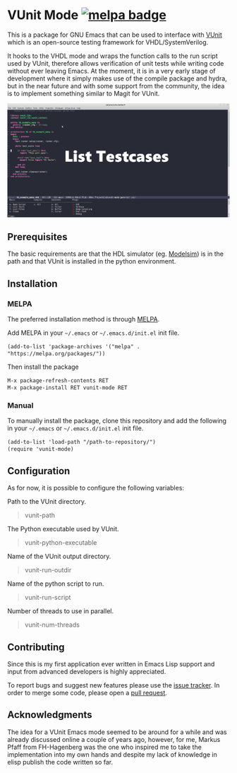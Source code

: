 # VUnit Mode [![melpa badge][melpa-badge]][melpa-link]

This is a package for GNU Emacs that can be used to interface with
[VUnit](https://vunit.github.io/) which is an open-source testing
framework for VHDL/SystemVerilog.

It hooks to the VHDL mode and wraps the function calls to
the run script used by VUnit, therefore allows verification of unit
tests while writing code without ever leaving Emacs.
At the moment, it is in a very early stage of development where it
simply makes use of the compile package and hydra, but in the near
future and with some support from the community, the idea is to
implement something similar to Magit for VUnit.

![](media/animation.gif)

## Prerequisites

The basic requirements are that the HDL simulator 
(eg. [Modelsim](https://eda.sw.siemens.com/en-US/ic/modelsim/))
is in the path and that VUnit is installed in the python environment.

## Installation

### MELPA

The preferred installation method is through [MELPA](https://melpa.org/).

Add MELPA in your `~/.emacs` or `~/.emacs.d/init.el` init file.

```elisp
(add-to-list 'package-archives '("melpa" . "https://melpa.org/packages/"))
```

Then install the package

```elisp
M-x package-refresh-contents RET
M-x package-install RET vunit-mode RET
```

### Manual

To manually install the package, clone this repository and add the
following in your `~/.emacs` or `~/.emacs.d/init.el` init file.

```elisp
(add-to-list 'load-path "/path-to-repository/")
(require 'vunit-mode)
```

## Configuration

As for now, it is possible to configure the following variables:

Path to the VUnit directory.
> vunit-path

The Python executable used by VUnit.
> vunit-python-executable

Name of the VUnit output directory.
> vunit-run-outdir

Name of the python script to run.
> vunit-run-script

Number of threads to use in parallel.
> vunit-num-threads

## Contributing

Since this is my first application ever written in Emacs Lisp
support and input from advanced developers is highly appreciated.

To report bugs and suggest new features please use the
[issue tracker](https://github.com/embed-me/vunit-mode/issues).
In order to merge some code, please open a
[pull request](https://github.com/embed-me/vunit-mode/pulls).

## Acknowledgments

The idea for a VUnit Emacs mode seemed to be around for a while and was
already discussed online a couple of years ago, however,
for me, Markus Pfaff from FH-Hagenberg was the one who inspired me to
take the implementation into my own hands and despite my lack of knowledge
in elisp publish the code written so far.


[melpa-link]: https://melpa.org/#/vunit-mode
[melpa-badge]: https://melpa.org/packages/vunit-mode-badge.svg